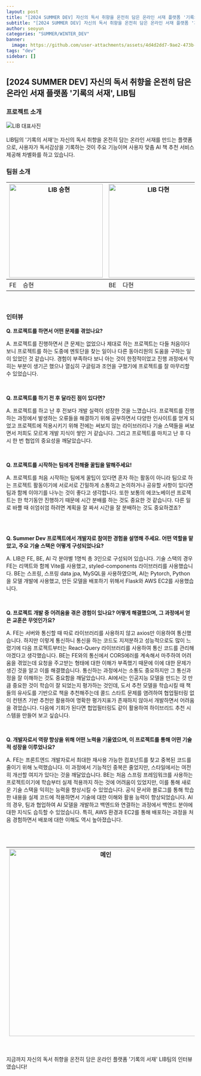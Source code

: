 ```yaml
---
layout: post
title: "[2024 SUMMER DEV] 자신의 독서 취향을 온전히 담은 온라인 서재 플랫폼 '기록의 서재', LIB팀"
subtitle: "[2024 SUMMER DEV] 자신의 독서 취향을 온전히 담은 온라인 서재 플랫폼 '기록의 서재', LIB팀"
author: seoyun
categories: "SUMMER/WINTER_DEV"
banner:
  image: https://github.com/user-attachments/assets/4d4d2dd7-9ae2-473b-a040-fc52e5a4449f
tags: "dev"
sidebar: []
---
```


## [2024 SUMMER DEV] 자신의 독서 취향을 온전히 담은 온라인 서재 플랫폼 '기록의 서재', LIB팀

### 프로젝트 소개

<img src="https://github.com/user-attachments/assets/4d4d2dd7-9ae2-473b-a040-fc52e5a4449f" alt="LIB 대표사진" />
<br/><br/>
LIB팀의 '기록의 서재'는 자신의 독서 취향을 온전히 담는 온라인 서재를 만드는 플랫폼으로, 사용자가 독서감상을 기록하는 것이 주요 기능이며 사용자 맞춤 AI 책 추천 서비스 제공해 차별화를 하고 있습니다.

<br/>

### 팀원 소개

| <img src="https://github.com/user-attachments/assets/170178f1-99ca-48f0-a11d-765fca87124a" alt="LIB 승현" width="250" /> | <img src="https://github.com/user-attachments/assets/47dd40c6-0012-4354-9d2c-afbb2339b7fe" alt="LIB 다현" width="250" /> | <img src="https://github.com/user-attachments/assets/b137f0ab-a5a9-4270-aff7-63c86bc4280c" alt="LIB 현명" width="250" /> |
| ------------------------------------------------------------------------------------------------------------------------ | ------------------------------------------------------------------------------------------------------------------------ | ------------------------------------------------------------------------------------------------------------------------ |
| FE &nbsp;&nbsp;&nbsp;승현                                                         | BE &nbsp;&nbsp;&nbsp;다현                                                         | AI &nbsp;&nbsp;&nbsp;현명                                                         |

<br/>

### 인터뷰

**Q. 프로젝트를 하면서 어떤 문제를 겪었나요?**

A. 프로젝트를 진행하면서 큰 문제는 없었으나 제대로 하는 프로젝트는 다들 처음이다 보니 프로젝트를 하는 도중에 멘토단을 찾는 일이나 다른 동아리원의 도움을 구하는 일이 있었던 것 같습니다. 경험이 부족하다 보니 아는 것이 한정적이었고 진행 과정에서 막히는 부분이 생기곤 했으나 열심히 구글링과 조언을 구했기에 프로젝트를 잘 마무리할 수 있었습니다.

<br/>

**Q. 프로젝트를 하기 전 후 달라진 점이 있다면?**

A. 프로젝트를 하고 난 후 전보다 개발 실력이 성장한 것을 느꼈습니다. 프로젝트를 진행하는 과정에서 발생하는 오류들을 해결하기 위해 공부하면서 다양한 인사이트를 얻게 되었고 프로젝트에 적용시키기 위해 전에는 써보지 않는 라이브러리나 기술 스택들을 써보면서 저희도 모르게 개발 지식이 쌓인 거 같습니다. 그리고 프로젝트를 마치고 난 후 다시 한 번 협업의 중요성을 깨달았습니다.

<br/>

**Q. 프로젝트를 시작하는 팀에게 전해줄 꿀팁을 말해주세요!**

A. 프로젝트를 처음 시작하는 팀에게 꿀팁이 있다면 혼자 하는 활동이 아니라 팀으로 하는 프로젝트 활동이기에 서로서로 긴밀하게 소통하고 논의하거나 공유할 사항이 있다면 팀과 함께 이야기를 나누는 것이 좋다고 생각합니다. 또한 보통의 에코노베이션 프로젝트는 한 학기동안 진행하기 때문에 시간 분배를 하는 것도 중요한 것 같습니다. 다른 일로 바쁠 때 쉬엄쉬엄 하려면 계획을 잘 짜서 시간을 잘 분배하는 것도 중요하겠죠?

<br/>
<br/>

**Q. Summer Dev 프로젝트에서 개발자로 참여한 경험을 설명해 주세요. 어떤 역할을 맡았고, 주요 기술 스택은 어떻게 구성되었나요?**

A. LIB은 FE, BE, AI 각 분야별 1명씩 총 3인으로 구성되어 있습니다. 기술 스택의 경우 FE는 리액트와 함께 Vite를 사용했고, styled-components 라이브러리를 사용했습니다. BE는 스프링, 스프링 data jpa, MySQL을 사용하였으며, AI는 Pytorch, Python을 모델 개발에 사용했고, 만든 모델을 배포하기 위해서 Flask와 AWS EC2를 사용했습니다.

<br/>

**Q. 프로젝트 개발 중 어려움을 겪은 경험이 있나요? 어떻게 해결했으며, 그 과정에서 얻은 교훈은 무엇인가요?**

A.
FE는 서버와 통신할 때 따로 라이브러리를 사용하지 않고 axios만 이용하여 통신했습니다. 하지만 이렇게 통신하니 통신을 하는 코드도 지저분하고 성능적으로도 많이 느렸기에 다음 프로젝트부터는 React-Query 라이브러리를 사용하여 통신 코드를 관리해야겠다고 생각했습니다.
BE는 FE와의 통신에서 CORS에러를 계속해서 마주하여 어려움을 겪었는데 요청을 주고받는 형태에 대한 이해가 부족했기 때문에 이에 대한 문제가 생긴 것을 알고 이를 해결했습니다. 통신하는 과정에서는 소통도 중요하지만 그 통신과정을 잘 이해하는 것도 중요함을 깨달았습니다.
AI에서는 인공지능 모델을 만드는 것 만큼 중요한 것이 학습이 잘 되었는지 평가하는 것인데, 도서 추천 모델을 학습시킬 때 책들의 유사도를 기반으로 책을 추천해주는데 콜드 스타트 문제를 염려하여 협업필터링 없이 컨텐츠 기반 추천만 활용하여 명확한 평가지표가 존재하지 않아서 개발하면서 어려움을 겪었습니다. 다음에 기회가 된다면 헙업필터링도 같이 활용하여 하이브리드 추천 시스템을 만들어 보고 싶습니다.

<br/>

**Q. 개발자로서 역량 향상을 위해 어떤 노력을 기울였으며, 이 프로젝트를 통해 어떤 기술적 성장을 이루었나요?**

A.
FE는 프론트엔드 개발자로서 최대한 재사용 가능한 컴포넌트를 찾고 중복된 코드를 줄이기 위해 노력했습니다. 이 과정에서 기능적인 중복은 줄었지만, 스타일에서는 여전히 개선할 여지가 있다는 것을 깨달았습니다.
BE는 처음 스프링 프레임워크를 사용하는 프로젝트이기에 학습부터 실제 적용까지 하는 것에 어려움이 있었지만, 이를 통해 새로운 기술 스택을 익히는 능력을 향상시킬 수 있었습니다. 공식 문서와 블로그를 통해 학습한 내용을 실제 코드에 적용하면서 기술에 대한 이해와 활용 능력이 향상되었습니다.
AI의 경우, 팀과 협업하여 AI 모델을 개발하고 백엔드와 연결하는 과정에서 백엔드 분야에 대한 지식도 습득할 수 있었습니다. 특히, AWS 환경과 EC2를 통해 배포하는 과정을 처음 경험하면서 배포에 대한 이해도 역시 높아졌습니다.

<br/><br/>

| <img src="https://github.com/user-attachments/assets/b0d17742-962e-46d2-8b44-c2be3186e2a2" alt="메인" width="500" /> | <img src="https://github.com/user-attachments/assets/961ece83-5c09-4f93-be15-0dfbefb06d64" alt="책 상세" width="500" /> | 
------------------------------------------------------------------------------------------------------------------------ | --------------------------------------------------------------------------------------- 
<br/>

지금까지 자신의 독서 취향을 온전히 담은 온라인 플랫폼 '기록의 서재' LIB팀의 인터뷰였습니다!

<br/>

